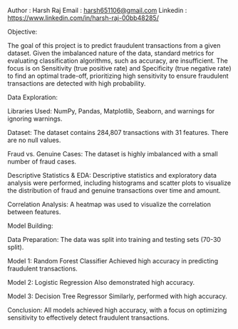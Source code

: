 Author : Harsh Raj 
Email : harsh651106@gmail.com 
Linkedin : https://www.linkedin.com/in/harsh-raj-00bb48285/

Objective:

The goal of this project is to predict fraudulent transactions from a given dataset. Given the imbalanced nature of the data, standard metrics for evaluating classification algorithms, such as accuracy, are insufficient. The focus is on Sensitivity (true positive rate) and Specificity (true negative rate) to find an optimal trade-off, prioritizing high sensitivity to ensure fraudulent transactions are detected with high probability.

Data Exploration:

Libraries Used: NumPy, Pandas, Matplotlib, Seaborn, and warnings for ignoring warnings.

Dataset: The dataset contains 284,807 transactions with 31 features. There are no null values.

Fraud vs. Genuine Cases: The dataset is highly imbalanced with a small number of fraud cases.

Descriptive Statistics & EDA: Descriptive statistics and exploratory data analysis were performed, including histograms and scatter plots to visualize the distribution of fraud and genuine transactions over time and amount.

Correlation Analysis: A heatmap was used to visualize the correlation between features.

Model Building:

Data Preparation: The data was split into training and testing sets (70-30 split).

Model 1: Random Forest Classifier
Achieved high accuracy in predicting fraudulent transactions.

Model 2: Logistic Regression
Also demonstrated high accuracy.

Model 3: Decision Tree Regressor
Similarly, performed with high accuracy.

Conclusion:
All models achieved high accuracy, with a focus on optimizing sensitivity to effectively detect fraudulent transactions.
